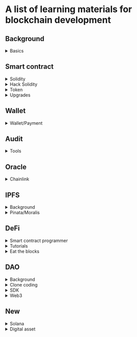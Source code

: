 # A list of learning materials for blockchain development

## Background

<details>
<summary>Basics</summary>

1. [Create A Blockchain in Golang Under 5 mins | Blockchain Go | Golang Tutorial](https://youtu.be/fR_MTQ2GG-8)
1. [💵 Figuring out Proof of Stake! (Building my Own Blockchain)](https://youtu.be/TlvqC6oAuL0)
1. [OZ - calling super](https://docs.openzeppelin.com/contracts/3.x/extending-contracts#calling_super)
1. [OZ - Utilities](https://docs.openzeppelin.com/contracts/3.x/api/utils#Counters)

</details>

## Smart contract

<details>
<summary>Solidity</summary>

1. [24. Solidity Function Overriding and Super keyword](https://youtu.be/-ByfpJIqm-Y)
1. [Verify Signature | Solidity 0.8](https://youtu.be/vYwYe-Gv_XI)
1. [Multiple Inheritances | Solidity 0.8](https://youtu.be/ITxPOG9Djwc)
1. [Create2 | Solidity 0.8](https://youtu.be/883-koWrsO4)
1. [Time Lock | Solidity 0.8](https://youtu.be/P1f2a5Ckjpg)
1. [Vault | Solidity 0.8](https://youtu.be/HHoa0c3AOqo)
1. [Multi Delegatecall | Solidity 0.8](https://youtu.be/NkTWU6tc9WU)
1. [Multi Call | Solidity 0.8](https://youtu.be/PDR054Cy8qM)
1. [Learning Solidity : Tutorial 3 Custom Modifiers and Error Handling](https://youtu.be/3ObTNzDM3wI)
1. [Learning Solidity : Tutorial 5 Event logging and Transaction Information](https://youtu.be/Jlq997yOoRs)
1. [Learning Solidity : Tutorial 7 Extending String Functionality and Bytes](https://youtu.be/6iiWwT0O2fY)
1. [How to Organize a Diamond with Facets](https://youtu.be/qHMdqHJMXww)
1. [Hardhat Blockchain Programming Tutorials](https://youtube.com/playlist?list=PLFPZ8ai7J-iR-ysy5PeYDgWLu2513aO0i)
1. [Learning Solidity : Tutorial 30 Gas Explained](https://youtu.be/sPrYkYk_Beo)
1. [EVM Opcodes for Gas Optimizations](https://youtu.be/M8_4THWJkHQ)
1. [Alex Roan: Hitchhiker’s Guide to the EVM](https://youtu.be/zgukojxyHKc)
1. [EVM Bytecode ABI Gas and Gas Price](https://youtu.be/HcOWNxL3Iy0)
1. [Blockchain Layer 2 solution](https://youtube.com/playlist?list=PLO5VPQH6OWdVvoL67S09cU2gVoVpYocfn)
1. [10 Hardhat Best Practices👷‍♂️Do you know them all? Solidity Tutorial [2022]](https://youtu.be/hMmDCczYBs4)
1. [Ethereum 2.0 - The entire roadmap!](https://youtu.be/HXdIF2Kp5A8)
1. [GoEthereum install and how to interact with geth](https://youtu.be/a_p70Y-0Q7w)
1. [Fuzzing Timestamp and Caller with Echidna](https://youtu.be/dpK9a4WRXtA)
1. [Smart contract Fuzzing | Consensys Dilligence](https://youtu.be/LRyyNzrqgOc)
1. [Finding Bugs with Echidna](https://youtu.be/vCTnI2nDnAw)
1. [Learn Solidity (0.5) - Merkle Tree](https://youtu.be/n6nEPaE7KZ8)
1. [Using Merkle Trees for NFT Whitelists - JavaScript Tutorial (ERC-721, NFT, Whitelist, Solidity)](https://youtu.be/PekgJfLb6ak)
1. [Will it scale - Solidity](https://youtube.com/playlist?list=PL16WqdAj66SCOdL6XIFbke-XQg2GW_Avg)
1. [Indexing Smart Contracts with OpenZeppelin Subgraphs & The Graph](https://youtu.be/qmTqBWQBnow)
1. [@openzeppelin/wizard](https://www.npmjs.com/package/@openzeppelin/wizard)

</details>

<details>
<summary>Hack Solidity</summary>

1. [Reentrancy | Hack Solidity (0.6)](https://youtu.be/4Mm3BCyHtDY)
1. [Arithmetic Overflow and Underflow | Hack Solidity (0.6)](https://youtu.be/zqHb-ipbmIo)
1. [Forcefully Send Ether with selfdestruct | Hack Solidity (0.6)](https://youtu.be/cODYglsn3bs)
1. [Accessing Private Data | Hack Solidity (0.6)](https://youtu.be/Gg6nt3YW74o)
1. [Unsafe Delegatecall (part 1) | Hack Solidity (0.6)](https://youtu.be/bqn-HzRclps)
1. [Unsafe Delegatecall (part 2) | Hack Solidity (0.6)](https://youtu.be/oinniLm5gAM)
1. [Denial of Service | Hack Solidity (0.6)](https://youtu.be/qtLI7K1L1bg)
1. [Phishing with tx.origin | Hack Solidity (0.6)](https://youtu.be/mk4wDlVB4ro)
1. [Hiding Malicious Code | Hack Solidity (0.6)](https://youtu.be/qDYlauM00lY)
1. [Honeypot | Hack Solidity (0.6)](https://youtu.be/d0q5zVnNLWs)
1. [Front Running | Hack Solidity (0.6)](https://youtu.be/MN55R440twQ)
1. [Block Timestamp Manipulation | Hack Solidity (0.6)](https://youtu.be/u_qlgw2G5wM)
1. [Signature Replay | Hack Solidity (0.6)](https://youtu.be/jq1b-ZDRVDc)
1. [Decentralized Applications Architecture: Wallet, Frontend, Backend & Smart Contract](https://youtu.be/JUXeIIhOxpE)
</details>

<details>
<summary>Token</summary>

1. [Ethereum Tokens: ERC1155 Tutorial (Fungible AND Non-Fungible Tokens)](https://youtu.be/Mnv4rNcTumA)
1. [ERC1155 NFT Token Standard - Explained](https://youtu.be/XNWd8Nl3rhA)
1. [Solidity Basics: Creating your first NFT ERC/PRC-1155 Project.](https://youtu.be/XRKf1mpeOHU)
1. [How to store NFT metadata URI in ERC1155 Solidity 🧐](https://youtu.be/19SSvs32m8I)
1. [NFT Metadata](https://youtu.be/HeJrv_WOqcY)
1. [Real World ICO](https://youtube.com/playlist?list=PLS5SEs8ZftgULF-lbxy-is9x_7mTMHFIN)
1. [ERC1155 NFT Token Standard - Explained](https://youtu.be/XNWd8Nl3rhA)
1. [How to Create an ERC-20 Token on Polygon | Chainlink Engineering Tutorials](https://youtu.be/h8SKFy6yqus)
1. [Metamask - Unlimited Token Allowance Revoke Demo](https://youtu.be/CZDZn350sA8)
1. [Creating ERC20 Supply](https://docs.openzeppelin.com/contracts/4.x/erc20-supply)
1. [How to set up on-chain governance](https://docs.openzeppelin.com/contracts/4.x/governance)
1. [ERC777](https://docs.openzeppelin.com/contracts/4.x/erc777)
1. [Adding cross-chain support to contracts](https://docs.openzeppelin.com/contracts/4.x/crosschain)
1. [What are Smart Contracts Blockchain Oracles?](https://portalcripto.com.br/en/o-que-sao-oracles-blockchain-de-contratos-inteligentes/)

</details>

<details>
<summary>Upgrades</summary>

1. [Open Zeppelin Upgradeable Contracts - Unsafe Code](https://youtu.be/XmxfB5JOt1Q)
1. [Managing Smart Contract Upgrades with Defender](https://youtu.be/2T3vD5gFJAc)
1. [Automate Smart Contract Workflows](https://youtu.be/5iqYie6sJpE)
1. [Managing Smart Contract Upgrades with Defender](https://youtu.be/2T3vD5gFJAc)
1. [Automate Smart Contract Workflows](https://youtu.be/5iqYie6sJpE)
1. [Cheap Contract Deployment Through Clones](https://youtu.be/3Mw-pMmJ7TA)
1. [EIP 2535 Diamond Standard](https://youtu.be/p1S7UJehO64)
1. [OZ - what's in an upgrades](https://docs.openzeppelin.com/learn/upgrading-smart-contracts#whats-in-an-upgrade)
1. [OZ - testing upgrades](https://docs.openzeppelin.com/learn/upgrading-smart-contracts#testing)
1. [OZ - preparing for mainnet](https://docs.openzeppelin.com/learn/preparing-for-mainnet)
1. [OZ - test helpers](https://docs.openzeppelin.com/test-helpers/0.5/)
1. []()

</details>

## Wallet

<details>
<summary>Wallet/Payment</summary>

1. [Multi-sig wallet in Solidity](https://youtu.be/Tcu6WiD_YC0)
1. [Create a Multi-Signature Wallet - Solidity Tutorial](https://youtu.be/Yx0oifA9j6I)
1. [How to setup an Ethereum Node securely | Full Mode or Light Mode](https://youtu.be/ftS-SlzCCn4)
1. [Electrum Wallet Tutorial (Basic Setup + Multisig)](https://youtu.be/XNgRVMWCPs8)
1. [How to Code a Blockchain Wallet Step-by-Step](https://youtu.be/wSTbBIK8qrY)
1. [Get Paid with Crypto in your App // Coinbase Commerce Tutorial](https://youtu.be/sZif1kuAjcY)
1. [How do Hierarchical Deterministic Wallets work? | Part 13 Cryptography Crashcourse](https://youtu.be/nF2l6mdi7Ts)
1. [Blockchain tutorial 29: Hierarchical Deterministic wallet - BIP32 and BIP44](https://youtu.be/2HrMlVr1QX8)
1. [054 Hierarchically Deterministic HD Wallets](https://youtu.be/XkhKlDrSG2I)
</details>

## Audit

<details>
<summary>Tools</summary>

1. [How to find Solidity vulnerabilities](https://youtu.be/R1eZCmR91vQ)
1. [Mocha - Javascript unit testing framework](https://youtube.com/playlist?list=PLgbtO1Bcz4C-vU0JLfDBsZGbSUdNX4mQ8)

</details>

## Oracle

<details>
<summary>Chainlink</summary>

- [What Is Chainlink?](https://youtu.be/tIUHQ7sDoaU)
- [Wildcards and Chainlink VRF: Bringing Verifiable Randomness to NFTs](https://youtu.be/rpQCKoRvyR4)
- [Chainlink API Call [See Description] | Chainlink Engineering Tutorials](https://youtu.be/ay4rXZhAefs)
- [[See Description] Connect any API to your smart contract | Chainlink Engineering Tutorials](https://youtu.be/AtHp7me2Yks)
- [Chainlink keepers](https://youtube.com/playlist?list=PLVP9aGDn-X0RloqS1uYcuaPSW3GIgoCkg)
- [Chainlink data feeds](https://youtube.com/playlist?list=PLVP9aGDn-X0RloqS1uYcuaPSW3GIgoCkg)
- [Testing with hardhat](https://youtu.be/0r7mgJTeoD0)
- [Adapter.js - A Chainlink External Adapter for Fetching Data & Executing Custom JavaScript](https://youtu.be/V_P_IAfr22I)
- [Testing with Brownie](https://youtu.be/uR3VKVQtYhQ)
- [Testing Smart Contracts & Multi-Chains | Chainlink Hackathon Workshop](https://youtu.be/d8SqLaH8pu0)
- [Data feeds architecture](https://docs.chain.link/docs/architecture-overview/)
- [Data feed - Decentralized Data Model](https://docs.chain.link/docs/architecture-decentralized-model/#aggregator)
- [Data feed - Feed Registry](https://docs.chain.link/docs/feed-registry/)
- [Data Feeds API Reference](https://docs.chain.link/docs/price-feeds-api-reference/#latestrounddata)
- [APIs, Smart Contracts, and How to Connect Them](https://blog.chain.link/apis-smart-contracts-and-how-to-connect-them/)
- [Testnet Nodes and Jobs](https://docs.chain.link/docs/any-api-testnet-nodes/)
- [Oracle - Tasks](https://docs.chain.link/docs/tasks/)
- [Oracle - v2 Jobs](https://docs.chain.link/docs/jobs/)
</details>

## IPFS

<details>
<summary>Background</summary>

1. [IPFS Tutorials](https://youtube.com/playlist?list=PLNblnG6W6-KImttnlK9zRdJ_iqyUMvHz7)
1. [Uploading an NFT image to IPFS using the Pinata API](https://youtu.be/F6Z2jELdZpI)
1. [Learn How to Easily Create Your Own Dedicated IPFS Gateway](https://youtu.be/v6lZbi12I9w)

</details>

<details>
<summary>Pinata/Moralis</summary>

1. [Secure your NFT files with CIDs](https://youtu.be/ibKOfLtPH-0)
1. [How to Upload your Files and objects to IPFS (Using Moralis)](https://youtu.be/jRjFn__kVJM)
</details>

## DeFi

<details>
<summary>Smart contract programmer</summary>

1. [Uniswap V2 Price Oracle | DeFi](https://youtu.be/Ar4Ik7Bov0U)
1. [Uniswap V2 - Add Liquidity | DeFi](https://youtu.be/816kTTNzcHs)
1. [Uniswap V2 - How Much Tokens Can I Add to Liquidity Pool | DeFi](https://youtu.be/YfLmaCaVYn8)
1. [Uniswap V2 - Optimal One-sided Supply | DeFi](https://youtu.be/1ivHqueaTVo)
1. [Uniswap V2 - Flash Swap | DeFi](https://youtu.be/MxTgk-kvtRM)
1. [Chainlink - Price Oracle | DeFi](https://youtu.be/PSJarTvQvtE)

1. [Curve - Exchange | DeFi](https://youtu.be/uB78gRsE5cI)
1. [Curve - Math | DeFi](https://youtu.be/GuD3jkPgPgU)
1. [Curve - Code Explaind - get_y() | DeFi](https://youtu.be/jAhKbxoeskQ)
1. [Curve - How to Add and Remove Liquidity | DeFi](https://youtu.be/uYvgwdhN_Ys)
1. [Aave - Flash Loan | DeFi](https://youtu.be/_GZHt-FVAQs)
1. [DyDx - Flash Loan | DeFi](https://youtu.be/HKx89FhZNls)
1. [WETH - Flash Mint | DeFi](https://youtu.be/4a-vutuyTUU)

1. [Compound - Supply and Redeem | DeFi](https://youtu.be/dHKLcbqFzvE)
1. [Compound - Borrow and Repay | DeFi](https://youtu.be/d9_ZEvLDSl8)
1. [Compound - Liquidation | DeFi](https://youtu.be/w-oVV0Ie3Fw)
1. [Compound - Long and Short | DeFi](https://youtu.be/pl6iNIL72kY)
1. [How to Use Tornado Cash | DeFi + Zero Knowledge Proof](https://youtu.be/kpxHq2Nwzrc)
1. [Tornado Cash - How it Works | DeFi + Zero Knowledge Proof](https://youtu.be/z_cRicXX1jI)
1. [Synthetix Staking Rewards Contract Explained - Part 0 - Math | DeFi](https://youtu.be/6ZO5aYg1GI8)
1. [Synthetix Staking Rewards Contract Explained - Part 1 - More Math | DeFi](https://youtu.be/LWWsjw3cgDk)
1. [Synthetix Staking Rewards Contract Explained - Part 2 - Algorithm | DeFi](https://youtu.be/YqpRwJDz3xg)
1. [Synthetix Staking Rewards Contract Explained - Part 3 - Code | DeFi](https://youtu.be/pFX1-kNrJFU)

1. [Unstoppable - Damn Vulnerable DeFi | CTF](https://youtu.be/A5s9aez43Co)
1. [Time Weighted Average Price Math | DeFi](https://youtu.be/FNpkUNHHn7c)
1. [Constant Product AMM Spot Price | DeFi](https://youtu.be/a56XeddkOtA)
1. [Constant Product AMM Spot Price Examples | DeFi](https://youtu.be/bppm8CjW3_o)
1. [Uniswap V3 TWAP Math | DeFi](https://youtu.be/X08RCcon1Iw)
1. []()
1. []()
1. []()
1. []()
</details>

<details>
<summary>Tutorials</summary>

1. [Fork Uniswap & Create Your Own Sushiswap | Full Tutorial](https://youtu.be/U3fTTqHy7F4)
1. [DeFi + NFT Tutorial | Code a Token (Solidity + Tests)](https://youtu.be/9CBDj5A-zz4Re-Fungible)
1. [Uniswap Tutorial for Developers (Solidity & Javascript)](https://youtu.be/0Im5iaYoz1Y)
1. [Chainlink - Price Oracle | DeFi](https://youtu.be/PSJarTvQvtE)
1. [START HERE TO MASTER DEFI!](https://youtu.be/uojMX_zXqhE)
1. []()
1. []()
1. []()
</details>

<details>
<summary>Eat the blocks</summary>

1. [Introduction to DeFi (Decentralized Finance) for Developers](https://youtu.be/z9FgWvUai28)
1. [Building Blocks of DeFi: Oracle, DAO, Decentralized Exchanges & Tokens]()
1. [Interact with Dai from Solidity & Web3 (DeFi Programming)](https://youtu.be/PflQRS9oiHw)
1. [Integrate Uniswap to your DeFi project: The developer Guide](https://youtu.be/XjRhITVB2hI)
1. [Lending & Borrowing Tokens on Compound from Solidity](https://youtu.be/0H8pC1-ADoY)
1. [Create a Prediction Market with Gnosis & Solidity](https://youtu.be/BrvLlfla39Q)
1. [Borrow tokens with Aave FLASHLOANS - Solidity tutorial](https://youtu.be/03jO9vbrXvY)
1. [Programmable Interests with rDai Tokens - DeFi Money Lego](https://youtu.be/MWj4hJyP4_U)
1. [DeFi Bot Tutorial for DyDx liquidations](https://youtu.be/sDNTnc3pUUA)
1. [Uniswap Tutorial for Developers (Solidity & Javascript)](https://youtu.be/0Im5iaYoz1Y)
1. [Build your DeFi project SUPER FAST with the Money Legos Library](https://youtu.be/LIQAAeOtRuU)
1. []()
1. []()
1. []()
</details>

## DAO

<details>
<summary>Background</summary>

1. [What is a DAO? How to Build a DAO? (High Level)](https://youtu.be/X_QKZzd68ro)
</details>

<details>
<summary>Clone coding</summary>

1. [Building a Cross-Chain Asset Bridge - Web3 Programming Tutorial](https://youtu.be/UkWj7rwOGGc)
1. [How to Create a DEX Like Uniswap FULL COURSE](https://youtu.be/XOvtnDx1m5c)
1. [Solidity & Ethereum Application Development](https://youtube.com/playlist?list=PLNLh1EyDzSGP-lkNCBhCptoJ-NMu_BYfS)
1. [Create a token on Binance Smart Chain | Beginner Tutorial](https://youtu.be/Q_wK6N9GtS8)
1. [Private Geth PoA Ethereum Network Setup Tutorial](https://youtube.com/playlist?list=PLkM0MH7Grb25poKEiId5pEQg-OzLQRNM4)
1. [Golang-ethereum](https://youtube.com/playlist?list=PLay9kDOVd_x7hbhssw4pTKZHzzc6OG0e_)

</details>

<details>
<summary>SDK</summary>

1. [Make Your Own Blockchain in Cosmos SDK](https://youtu.be/SJOFxWGd2LE)
1. []()
1. []()
1. []()
1. []()
</details>

<details>
<summary>Web3</summary>

1. [Interact with Smart Contracts in React w/ Web3.js | Beginner Web3 Tutorial](https://youtu.be/h9PdvEDuZS8)
1. [Ethers.js Crash Course | Interact with Blockchain using Javascript](https://youtu.be/x61ntVrOz_c)
1. [Offchain Approval with ERC20 Permit and Ethers.js](https://youtu.be/Sib9_yW_rLY)

1. []()
1. []()
</details>

## New

<details>
<summary>Solana</summary>

1. [Building your first dApp on Solana](https://youtu.be/2ODRsK31IWk)
1. [Building on Solana - Overview of the JSON RPC API](https://youtu.be/h9blkhZJbic)
</details>

<details>
<summary>Digital asset</summary>

- [What are Asset Backed Securities?](https://youtu.be/NFAOCYEj_hw)
</details>
